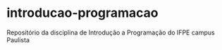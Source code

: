 # introducao-programacao
Repositório da disciplina de Introdução a Programação do IFPE campus Paulista
